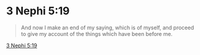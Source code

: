 # 3 Nephi 5:19

> And now I make an end of my saying, which is of myself, and proceed to give my account of the things which have been before me.

[3 Nephi 5:19](https://www.churchofjesuschrist.org/study/scriptures/bofm/3-ne/5?lang=eng&id=p19#p19)


